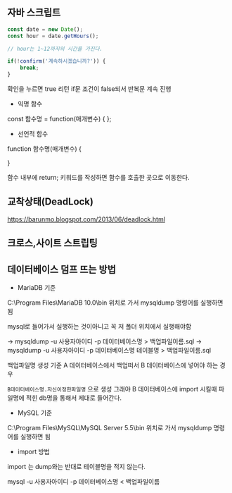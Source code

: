 ## 자바 스크립트

```javascript
const date = new Date();
const hour = date.getHours();

// hour는 1~12까지의 시간을 가진다.
```

```javascript
if(!confirm('계속하시겠습니까?')) {
    break;
}
```

확인을 누르면 true 리턴 if문 조건이 false되서 반복문 계속 진행

- 익명 함수

const 함수명 = function(매개변수) { };

- 선언적 함수 

function 함수명(매개변수) {

}

함수 내부에 return; 키워드를 작성하면 함수를 호출한 곳으로 이동한다.


## 교착상태(DeadLock)

https://barunmo.blogspot.com/2013/06/deadlock.html

## 크로스,사이트 스트립팅

## 데이터베이스 덤프 뜨는 방법

- MariaDB 기준

C:\Program Files\MariaDB 10.0\bin 위치로 가서 mysqldump 명령어를 실행하면 됨

mysql로 들어가서 실행하는 것이아니고 꼭 저 폴더 위치에서 실행해야함

-> mysqldump -u 사용자아이디 -p 데이터베이스명 > 백업파일이름.sql
-> mysqldump -u 사용자아이디 -p 데이터베이스명 테이블명 > 백업파일이름.sql

백업파일명 생성 기준 A 데이터베이스에서 백업떠서 B 데이터베이스에 넣어야 하는 경우

`B데이터베이스명.자신이정한파일명` 으로 생성 그래야 B 데이터베이스에 import 시킬때 파일명에 적힌 db명을 통해서 제대로 들어간다.

- MySQL 기준

C:\Program Files\MySQL\MySQL Server 5.5\bin 위치로 가서 mysqldump 명령어를 실행하면 됨

- import 방법 

import 는 dump와는 반대로 테이블명을 적지 않는다.

mysql -u 사용자아이디 -p 데이터베이스명 < 백업파일이름